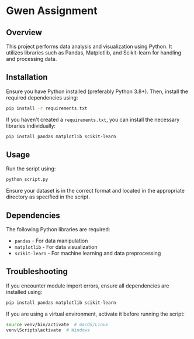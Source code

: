 # Gwen Assignment

## Overview
This project performs data analysis and visualization using Python. It utilizes libraries such as Pandas, Matplotlib, and Scikit-learn for handling and processing data.

## Installation
Ensure you have Python installed (preferably Python 3.8+). Then, install the required dependencies using:

```sh
pip install -r requirements.txt
```

If you haven't created a `requirements.txt`, you can install the necessary libraries individually:

```sh
pip install pandas matplotlib scikit-learn
```

## Usage
Run the script using:

```sh
python script.py
```

Ensure your dataset is in the correct format and located in the appropriate directory as specified in the script.

## Dependencies
The following Python libraries are required:
- `pandas` - For data manipulation
- `matplotlib` - For data visualization
- `scikit-learn` - For machine learning and data preprocessing

## Troubleshooting
If you encounter module import errors, ensure all dependencies are installed using:

```sh
pip install pandas matplotlib scikit-learn
```

If you are using a virtual environment, activate it before running the script:

```sh
source venv/bin/activate  # macOS/Linux
venv\Scripts\activate  # Windows
```
